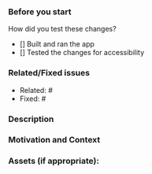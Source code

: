 <!-- 
🚨🚨🚨🚨🚨🚨🚨🚨🚨🚨🚨🚨🚨🚨🚨🚨🚨🚨🚨🚨🚨
I ACKNOWLEDGE THE FOLLOWING BEFORE PROCEEDING:
My Pull Request follows the contributing guidlines, available at
https://github.com/fluenthub-community/FluentHub/blob/main/.github/CONTRIBUTING.md
-->

### Before you start
<!-- Put an 'x' in the brackets to tick -->
How did you test these changes?
- [] Built and ran the app
- [] Tested the changes for accessibility

### Related/Fixed issues
<!-- Address related/fixed issues with this format: #issueid -->
- Related: #
- Fixed: #

### Description
<!-- Add details of changes here -->



### Motivation and Context
<!-- Items resolved/related issues by this PR.-->



### Assets (if appropriate):
<!--A list of assets (screenshots, mockups) relevant to this pull request.-->

